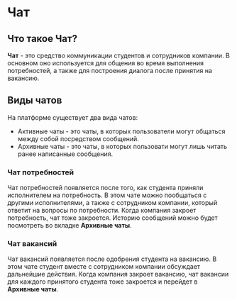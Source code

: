 # Чат

## Что такое Чат?
**Чат** - это средство коммуникации студентов и сотрудников компании. В основном оно используется для общения во время
выполнения потребностей, а также для построения диалога после принятия на вакансию.

## Виды чатов
На платформе существует два вида чатов:

- Активные чаты - это чаты, в которых пользователи могут общаться между собой посредством сообщений.
- Архивные чаты - это чаты, в которых пользовати могут лишь читать ранее написанные сообщения.

### Чат потребностей
Чат потребностей появляется после того, как студента приняли исполнителем на потребность. В этом чате можно пообщаться с другими исполнителями, а также с сотрудником компании, который ответит на вопросы по потребности.
Когда компания закроет потребность, чат тоже закроется. Историю сообщений можно будет посмотреть во вкладке **Архивные чаты**.

### Чат вакансий
Чат вакансий появляется после одобрения студента на вакансию. В этом чате студент вместе с сотрудником компании
обсуждает дальнейшие действия. Когда компания закроет вакансию, чат вакансии для каждого принятого студента тоже закроется и перейдет в **Архивные чаты**.
